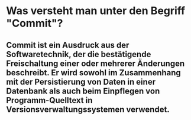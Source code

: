# Was versteht man unter den Begriff "Commit"?

## Commit ist ein Ausdruck aus der Softwaretechnik, der die bestätigende Freischaltung einer oder mehrerer Änderungen beschreibt. Er wird sowohl im Zusammenhang mit der Persistierung von Daten in einer Datenbank als auch beim Einpflegen von Programm-Quelltext in Versionsverwaltungssystemen verwendet.